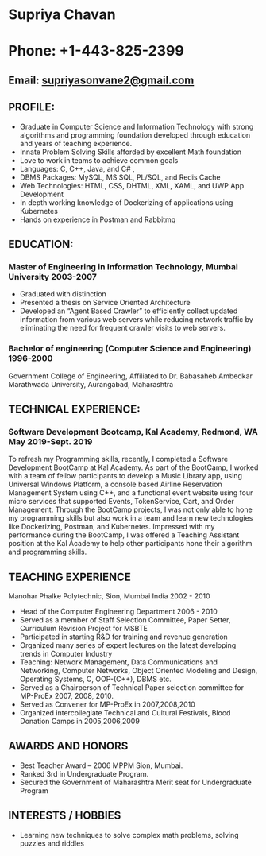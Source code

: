 
#                                                             Supriya Chavan
#                                                         Phone: +1-443-825-2399                                    
##                                                   Email: supriyasonvane2@gmail.com
## PROFILE:
 * Graduate in Computer Science and Information Technology with strong algorithms and programming foundation
developed through education and years of teaching experience.
 * Innate Problem Solving Skills afforded by excellent Math foundation
 * Love to work in teams to achieve common goals
 * Languages: C, C++, Java, and C# ,
 * DBMS Packages: MySQL, MS SQL, PL/SQL, and Redis Cache
 * Web Technologies: HTML, CSS, DHTML, XML, XAML, and UWP App Development
 * In depth working knowledge of Dockerizing of applications using Kubernetes
 * Hands on experience in Postman and Rabbitmq
 
## EDUCATION: 
### Master of Engineering in Information Technology, Mumbai University 			2003-2007
* Graduated with distinction
* Presented a thesis on Service Oriented Architecture
* Developed an “Agent Based Crawler” to efficiently collect updated information from various  web servers while reducing network traffic by eliminating the need for frequent crawler visits to web servers.
### Bachelor of engineering (Computer Science and Engineering) 1996-2000 
Government College of Engineering, Affiliated to Dr. Babasaheb Ambedkar Marathwada University, Aurangabad, Maharashtra
## TECHNICAL EXPERIENCE:
### Software Development Bootcamp, Kal Academy, Redmond, WA		May 2019-Sept. 2019
  To refresh my Programming skills, recently, I completed a Software Development BootCamp at Kal Academy. As part of
the BootCamp, I worked with a team of fellow participants to develop a Music Library app, using Universal Windows
Platform, a console based Airline Reservation Management System using C++, and a functional event website using four
micro services that supported Events, TokenService, Cart, and Order Management. Through the BootCamp projects, I
was not only able to hone my programming skills but also work in a team and learn new technologies like Dockerizing,
Postman, and Kubernetes. Impressed with my performance during the BootCamp, I was offered a Teaching Assistant
position at the Kal Academy to help other participants hone their algorithm and programming skills.
## TEACHING EXPERIENCE 
Manohar Phalke Polytechnic, Sion, Mumbai India 					2002 - 2010 
 * Head of the Computer Engineering Department 2006 - 2010
 * Served as a member of Staff Selection Committee, Paper Setter, Curriculum Revision Project for MSBTE
 * Participated in starting R&D for training and revenue generation
 * Organized many series of expert lectures on the latest developing trends in Computer Industry
 * Teaching: Network Management, Data Communications and Networking, Computer Networks, Object Oriented
   Modeling and Design, Operating Systems, C, OOP-(C++), DBMS etc.
 * Served as a Chairperson of Technical Paper selection committee for MP-ProEx 2007, 2008, 2010.
 * Served as Convener for MP-ProEx in 2007,2008,2010
 * Organized intercollegiate Technical and Cultural Festivals, Blood Donation Camps in 2005,2006,2009
## AWARDS AND HONORS 
 * Best Teacher Award – 2006 MPPM Sion, Mumbai. 
 * Ranked 3rd in Undergraduate Program.
 * Secured the Government of Maharashtra Merit seat for Undergraduate Program 
## INTERESTS / HOBBIES
 * Learning new techniques to solve complex math problems, solving puzzles and riddles






